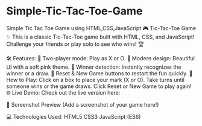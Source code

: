 # Simple-Tic-Tac-Toe-Game
Simple Tic Tac Toe Game using HTML,CSS,JavaScript
🎮 Tic-Tac-Toe Game ✨
This is a classic Tic-Tac-Toe game built with HTML, CSS, and JavaScript!
Challenge your friends or play solo to see who wins! 🏆

🛠️ Features:
👥 Two-player mode: Play as X or O.
🎨 Modern design: Beautiful UI with a soft pink theme.
🏅 Winner detection: Instantly recognizes the winner or a draw.
🔄 Reset & New Game buttons to restart the fun quickly.
🚀 How to Play:
Click on a box to place your mark (X or O).
Take turns until someone wins or the game draws.
Click Reset or New Game to play again!
🌐 Live Demo:
Check out the live version here: 

📸 Screenshot Preview
(Add a screenshot of your game here!)

💻 Technologies Used:
HTML5
CSS3
JavaScript (ES6)
